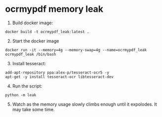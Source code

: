 # ocrmypdf memory leak

1. Build docker image:
```shell
docker build -t ocrmypdf_leak:latest .
```
2. Start the docker image 
```shell
docker run -it --memory=4g --memory-swap=4g --name=ocrmypdf_leak ocrmypdf_leak /bin/bash
```
3. Install tesseract:
```shell
add-apt-repository ppa:alex-p/tesseract-ocr5 -y
apt-get -y install tesseract-ocr libtesseract-dev
```
4. Run the script:
```shell
python -m leak
```
5. Watch as the memory usage slowly climbs enough until it expolodes. It may take some time.

